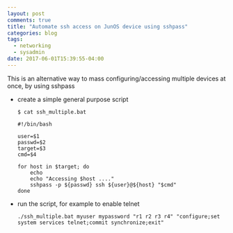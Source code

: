 ```yaml
---
layout: post
comments: true
title: "Automate ssh access on JunOS device using sshpass"
categories: blog
tags: 
  - networking
  - sysadmin
date: 2017-06-01T15:39:55-04:00
---
```


This is an alternative way to mass configuring/accessing multiple devices at once, by using sshpass

* create a simple general purpose script

    ```
    $ cat ssh_multiple.bat

    #!/bin/bash

    user=$1
    passwd=$2
    target=$3
    cmd=$4

    for host in $target; do
        echo
        echo "Accessing $host ...."
        sshpass -p ${passwd} ssh ${user}@${host} "$cmd"
    done
    ```


* run the script, for example to enable telnet

    ```
    ./ssh_multiple.bat myuser mypassword "r1 r2 r3 r4" "configure;set system services telnet;commit synchronize;exit"
    ```



